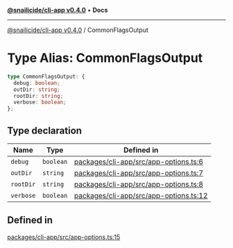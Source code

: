 [**@snailicide/cli-app v0.4.0**](../README.md) • **Docs**

---

[@snailicide/cli-app v0.4.0](../README.md) / CommonFlagsOutput

# Type Alias: CommonFlagsOutput

```ts
type CommonFlagsOutput: {
  debug: boolean;
  outDir: string;
  rootDir: string;
  verbose: boolean;
};
```

## Type declaration

| Name      | Type      | Defined in                                                                                                                                    |
| --------- | --------- | --------------------------------------------------------------------------------------------------------------------------------------------- |
| `debug`   | `boolean` | [packages/cli-app/src/app-options.ts:6](https://github.com/gbtunney/snailicide-monorepo/blob/master/packages/cli-app/src/app-options.ts#L6)   |
| `outDir`  | `string`  | [packages/cli-app/src/app-options.ts:7](https://github.com/gbtunney/snailicide-monorepo/blob/master/packages/cli-app/src/app-options.ts#L7)   |
| `rootDir` | `string`  | [packages/cli-app/src/app-options.ts:8](https://github.com/gbtunney/snailicide-monorepo/blob/master/packages/cli-app/src/app-options.ts#L8)   |
| `verbose` | `boolean` | [packages/cli-app/src/app-options.ts:12](https://github.com/gbtunney/snailicide-monorepo/blob/master/packages/cli-app/src/app-options.ts#L12) |

## Defined in

[packages/cli-app/src/app-options.ts:15](https://github.com/gbtunney/snailicide-monorepo/blob/master/packages/cli-app/src/app-options.ts#L15)
